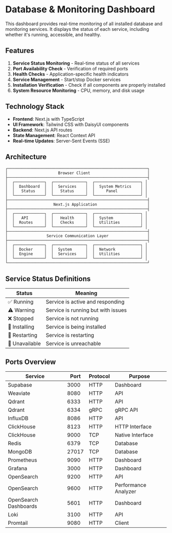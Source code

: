# Database & Monitoring Dashboard

This dashboard provides real-time monitoring of all installed database and monitoring services. It displays the status of each service, including whether it's running, accessible, and healthy.

## Features

1. **Service Status Monitoring** - Real-time status of all services
2. **Port Availability Check** - Verification of required ports
3. **Health Checks** - Application-specific health indicators
4. **Service Management** - Start/stop Docker services
5. **Installation Verification** - Check if all components are properly installed
6. **System Resource Monitoring** - CPU, memory, and disk usage

## Technology Stack

- **Frontend**: Next.js with TypeScript
- **UI Framework**: Tailwind CSS with DaisyUI components
- **Backend**: Next.js API routes
- **State Management**: React Context API
- **Real-time Updates**: Server-Sent Events (SSE)

## Architecture

```
┌─────────────────────────────────────────────────────────────┐
│                      Browser Client                         │
├─────────────────────────────────────────────────────────────┤
│  ┌─────────────┐  ┌──────────────┐  ┌────────────────────┐ │
│  │  Dashboard  │  │  Services    │  │  System Metrics    │ │
│  │   Status    │  │   Status     │  │     Panel          │ │
│  └─────────────┘  └──────────────┘  └────────────────────┘ │
├─────────────────────────────────────────────────────────────┤
│                    Next.js Application                      │
├─────────────────────────────────────────────────────────────┤
│  ┌─────────────┐  ┌──────────────┐  ┌────────────────────┐ │
│  │   API       │  │   Health     │  │  System            │ │
│  │  Routes     │  │   Checks     │  │  Utilities         │ │
│  └─────────────┘  └──────────────┘  └────────────────────┘ │
├─────────────────────────────────────────────────────────────┤
│                 Service Communication Layer                 │
├─────────────────────────────────────────────────────────────┤
│  ┌─────────────┐  ┌──────────────┐  ┌────────────────────┐ │
│  │  Docker     │  │  System      │  │  Network           │ │
│  │  Engine     │  │  Services    │  │  Utilities         │ │
│  └─────────────┘  └──────────────┘  └────────────────────┘ │
└─────────────────────────────────────────────────────────────┘
```

## Service Status Definitions

| Status | Meaning |
|--------|---------|
| ✅ Running | Service is active and responding |
| ⚠️ Warning | Service is running but with issues |
| ❌ Stopped | Service is not running |
| 🔧 Installing | Service is being installed |
| 🔄 Restarting | Service is restarting |
| 🚫 Unavailable | Service is unreachable |

## Ports Overview

| Service | Port | Protocol | Purpose |
|---------|------|----------|---------|
| Supabase | 3000 | HTTP | Dashboard |
| Weaviate | 8080 | HTTP | API |
| Qdrant | 6333 | HTTP | API |
| Qdrant | 6334 | gRPC | gRPC API |
| InfluxDB | 8086 | HTTP | API |
| ClickHouse | 8123 | HTTP | HTTP Interface |
| ClickHouse | 9000 | TCP | Native Interface |
| Redis | 6379 | TCP | Database |
| MongoDB | 27017 | TCP | Database |
| Prometheus | 9090 | HTTP | Dashboard |
| Grafana | 3000 | HTTP | Dashboard |
| OpenSearch | 9200 | HTTP | API |
| OpenSearch | 9600 | HTTP | Performance Analyzer |
| OpenSearch Dashboards | 5601 | HTTP | Dashboard |
| Loki | 3100 | HTTP | API |
| Promtail | 9080 | HTTP | Client |